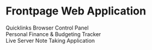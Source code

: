 # Frontpage Web Application


Quicklinks Browser Control Panel
<br>
Personal Finance & Budgeting Tracker
<br>
Live Server Note Taking Application

